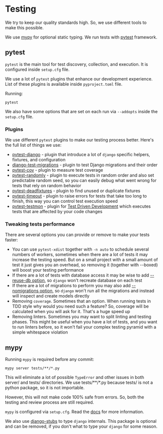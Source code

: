 Testing
=======

We try to keep our quality standards high. So, we use different tools to
make this possible.

We use [mypy](http://mypy-lang.org/) for optional static typing. We run
tests with [pytest](https://pytest.org/) framework.

pytest
------

`pytest` is the main tool for test discovery, collection, and execution.
It is configured inside `setup.cfg` file.

We use a lot of `pytest` plugins that enhance our development
experience. List of these plugins is available inside `pyproject.toml`
file.

Running:

``` {.sourceCode .bash}
pytest
```

We also have some options that are set on each run via `--addopts`
inside the `setup.cfg` file.

### Plugins

We use different `pytest` plugins to make our testing process better.
Here's the full list of things we use:

-   [pytest-django](https://github.com/pytest-dev/pytest-django) -
    plugin that introduce a lot of `django` specific helpers, fixtures,
    and configuration
-   [django-test-migrations](https://github.com/wemake-services/django-test-migrations) -
    plugin to test Django migrations and their order
-   [pytest-cov](https://github.com/pytest-dev/pytest-cov) - plugin to
    measure test coverage
-   [pytest-randomly](https://github.com/pytest-dev/pytest-randomly) -
    plugin to execute tests in random order and also set predictable
    random seed, so you can easily debug what went wrong for tests that
    rely on random behavior
-   [pytest-deadfixtures](https://github.com/jllorencetti/pytest-deadfixtures) -
    plugin to find unused or duplicate fixtures
-   [pytest-timeout](https://pypi.org/project/pytest-timeout) - plugin
    to raise errors for tests that take too long to finish, this way you
    can control test execution speed
-   [pytest-testmon](https://github.com/tarpas/pytest-testmon) - plugin
    for [Test Driven
    Development](https://en.wikipedia.org/wiki/Test-driven_development)
    which executes tests that are affected by your code changes

### Tweaking tests performance

There are several options you can provide or remove to make your tests
faster:

-   You can use `pytest-xdist` together with `-n auto` to schedule
    several numbers of workers, sometimes when there are a lot of tests
    it may increase the testing speed. But on a small project with a
    small amount of test it just gives you an overhead, so removing it
    (together with --boxed) will boost your testing performance
-   If there are a lot of tests with database access it may be wise to
    add [--reuse-db
    option](https://pytest-django.readthedocs.io/en/latest/database.html#example-work-flow-with-reuse-db-and-create-db),
    so `django` won't recreate database on each test
-   If there are a lot of migrations to perform you may also add
    [--nomigrations
    option](https://pytest-django.readthedocs.io/en/latest/database.html#nomigrations-disable-django-1-7-migrations),
    so `django` won't run all the migrations and instead will inspect
    and create models directly
-   Removing `coverage`. Sometimes that an option. When running tests in
    TDD style why would you need such a feature? So, coverage will be
    calculated when you will ask for it. That's a huge speed up
-   Removing linters. Sometimes you may want to split linting and
    testing phases. This might be useful when you have a lot of tests,
    and you want to run linters before, so it won't fail your complex
    testing pyramid with a simple whitespace violation

mypy
----

Running `mypy` is required before any commit:

``` {.sourceCode .bash}
mypy server tests/**/*.py
```

This will eliminate a lot of possible `TypeError` and other issues in
both server/ and tests/ directories. We use tests/\*\*/\*.py because
tests/ is not a python package, so it is not importable.

However, this will not make code 100% safe from errors. So, both the
testing and review process are still required.

`mypy` is configured via `setup.cfg`. Read the
[docs](https://mypy.readthedocs.io/en/latest/) for more information.

We also use [django-stubs](https://github.com/typeddjango/django-stubs)
to type `django` internals. This package is optional and can be removed,
if you don't what to type your `django` for some reason.
